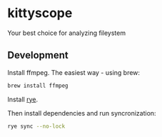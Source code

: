# kittyscope

Your best choice for analyzing fileystem

## Development

Install ffmpeg. The easiest way - using brew:

```bash
brew install ffmpeg
```

Install [rye](https://rye.astral.sh/guide/installation/).

Then install dependencies and run syncronization:

```bash
rye sync --no-lock
```
